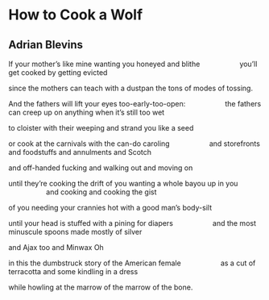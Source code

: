 # How to Cook a Wolf
## Adrian Blevins
If your mother’s like mine wanting you honeyed and blithe
                   you’ll get cooked by getting evicted

since the mothers can teach with a dustpan the tons of modes of tossing.

And the fathers will lift your eyes too-early-too-open:
                   the fathers can creep up on anything when it’s still too
wet

to cloister with their weeping and strand you like a seed

or cook at the carnivals with the can-do caroling
                   and storefronts and foodstuffs and annulments and Scotch

and off-handed fucking and walking out and moving on

until they’re cooking the drift of you wanting a whole bayou up in you
                   and cooking and cooking the gist

of you needing your crannies hot with a good man’s body-silt

until your head is stuffed with a pining for diapers
                   and the most minuscule spoons made mostly of silver

and Ajax too and Minwax Oh

in this the dumbstruck story of the American female
                   as a cut of terracotta and some kindling in a dress

while howling at the marrow of the marrow of the bone.